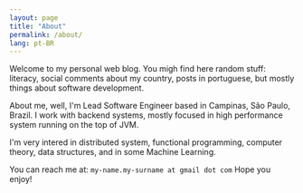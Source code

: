 ```yaml
---
layout: page
title: "About"
permalink: /about/
lang: pt-BR
---
```


Welcome to my personal web blog. 
You migh find here random stuff: literacy, social comments about my country, posts in portuguese, but mostly things about software development. 


About me, well, I'm Lead Software Engineer based in Campinas, São Paulo, Brazil.
I work with backend systems, mostly focused in high performance system running on the top of JVM.

I'm very intered in distributed system, functional programming, computer theory, data structures, and in some Machine Learning. 

You can reach me at: ``my-name.my-surname at gmail dot com``
Hope you enjoy!
